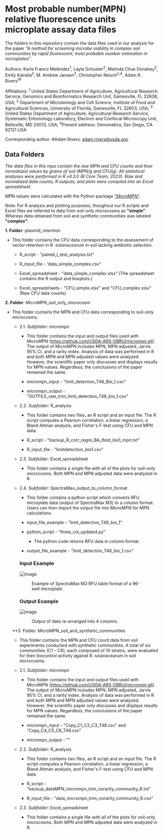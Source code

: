 # Most probable number(MPN) relative fluorescence units microplate assay data files

The folders in this repository contain the data files used in our analysis for the paper *"A method for screening microbe viability in complex soil communities by rapid fluorescent, most probable number estimation in microplates"*.

Authors: Karla Franco Meléndez<sup>1</sup>, Layla Schuster<sup>2</sup>, Melinda Chue Donahey<sup>2</sup>, Emily Kairalla<sup>2</sup>, M. Andrew Jansen<sup>3</sup>, Christopher Reisch<sup>2,4</sup>, Adam R. Rivers<sup>1#</sup>

Affiliations:
<sup>1</sup> United States Department of Agriculture, Agricultural Research Service, Genomics and Bioinformatics Research Unit, Gainesville, FL 32608, USA; <sup>2</sup> Department of Microbiology and Cell Science, Institute of Food and Agricultural Sciences, University of Florida, Gainesville, FL 32603, USA; <sup>3</sup> United States Department of Agriculture, Agricultural Research Service, Systematic Entomology Laboratory, Electron and Confocal Microscopy Unit, Beltsville, MD 20013, USA; <sup>4</sup>Present address: Genomatica, San Diego, CA 92121 USA

Corresponding author:
#Adam Rivers: adam.rivers@usda.gov

## Data Folders

*The data files in this repo contain the raw MPN and CFU counts and their normalized values by grams of soil (MPN/g and CFU/g). All statistical analyses were performed in R v4.3.0 (R Core Team, 2023). Raw and normalized data counts, R outputs, and plots were compiled into an Excel spreadsheet.*

MPN values were calculated with the Python package ["MicroMPN"](https://github.com/USDA-ARS-GBRU/micrompn.git).

Note: For R analysis and plotting purposes, thoughout our R scripts and Excel files we referred to data from soil-only microcosms as **"simple"**. Whereas data obtained from soil and synthetic communities was labeled **"complex".**

**1. Folder**: plasmid_retention

 - This folder contains the CFU data corresponding to the assessment of vector retention in *R. solanacearum* in soil lacking antibiotic selection. 
    
    - R_script - "paired_t_test_analysis.txt"
    
    - R_input_file - 'data_simple_complex.csv"
    
    - Excel_spreadsheet - "data_simple_complex.xlsx" (The spreadsheet contains the R output and boxplots.)

    - Excel_spreadsheets - "CFU_simple.xlsx" and "CFU_complex.xlsx" (Raw CFU data counts)
      

**2. Folder**: MicroMPN_soil_only_microcosm

- This folder contains the MPN and CFU data corresponding to soil-only microcosms. 

   - 2.1. *Subfolder*: micrompn
   
      - This folder contains the input and output files used with MicroMPN (https://github.com/USDA-ARS-GBRU/micrompn.git). The output of MicroMPN includes MPN, MPN adjusted, Jarvis 95%       CI, and a rarity index. Analysis of data was performed in R and both MPN and MPN adjusted values were analyzed. However, the scientific paper only discusses and displays results       for MPN values. Regardless, the conclusions of the paper remained the same. 
    
      - micrompn_input - "limit_detection_T48_Bio_1.csv"
        
      - micrompn_output - "OUTFILE_raw_trim_limit_detection_T48_bio_1.csv"

   - 2.2. *Subfolder*: R_analysis
     
      - This folder contains two files, an R script and an input file. The R script computes a Pearson correlation, a linear regression, a Bland Altman analysis, and Fisher's F-test          using CFU and MPN data. 
     
      - R_script - "backup_R_corr_regre_BA_ftest_bio1_mpn.txt"
         
      - R_input_file - "limitdetection_bio1.csv"
         
  - 2.3. *Subfolder*: Excel_spreadsheet
      
     - This folder contains a single file with all of the plots for soil-only microcosms. Both MPN and MPN adjusted data were analyzed in R.
      
   - 2.4. *Subfolder*: SpectraMax_output_to_column_format
      
     - This folder contains a python script which converts RFU microplate data (output of SpectraMax M3) to a column format. Users can then import the output file into MicroMPN               for MPN calculations.
     
     - input_file_example - "limit_detection_T48_bio_1"   
             
     - python_script - "three_col_updated.py"

        - The python code returns RFU data in column format.
           
     - output_file_example - "limit_detection_T48_bio_1.csv"
      
     ### Input Example
       ![image](https://github.com/USDA-ARS-GBRU/MPN-RFU-microplate-assay-data-files/assets/68250738/c524acf3-3de1-4062-9b84-31a12625d72c)

       <figure>
        <figcaption>Example of SpectraMax M3 RFU table format of a 96-well microplate.</figcaption>
      </figure> 
      
    
      
     ### Output Example
      ![image](https://github.com/USDA-ARS-GBRU/MPN-RFU-microplate-assay-data-files/assets/68250738/40d3c4f7-ade2-4844-9f42-d68c4df3e1d9)
       
      <figure>
       <figcaption>Output of data re-arranged into 4 columns.</figcaption>
     </figure>    
     
  **3. Folder: MicroMPN_soil_and_synthetic_communities
  
  - This folder contains the MPN and CFU count data from soil experiments conducted with synthetic communities. A total of six communities (C1 – C6), each composed of 10 strains, were evaluated for their biocontrol activity against R. solanacearum in soil microcosms.

   - 2.1. *Subfolder*: micrompn
   
      - This folder contains the input and output files used with MicroMPN (https://github.com/USDA-ARS-GBRU/micrompn.git). The output of MicroMPN includes MPN, MPN adjusted, Jarvis 95%       CI, and a rarity index. Analysis of data was performed in R and both MPN and MPN adjusted values were analyzed. However, the scientific paper only discusses and displays results       for MPN values. Regardless, the conclusions of the paper remained the same. 
    
      - micrompn_input - "Copy_C1_C2_C3_T48.csv" and "Copy_C4_C5_C6_T48.csv"
        
      - micrompn_output - ""

   - 2.2. *Subfolder*: R_analysis
     
      - This folder contains two files, an R script and an input file. The R script computes a Pearson correlation, a linear regression, a Bland Altman analysis, and Fisher's F-test          using CFU and MPN data. 
     
      - R_script - "backup_dataMPN_micrompn_trim_norarity_community_R.txt"
         
      - R_input_file - "data_micrompn_trim_norarity_community_R.csv"
         
  - 2.3. *Subfolder*: Excel_spreadsheet
      
     - This folder contains a single file with all of the plots for soil-only microcosms. Both MPN and MPN adjusted data were analyzed in R.
      


      
      

